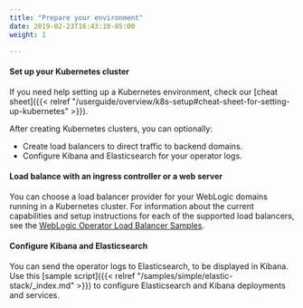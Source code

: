 ```yaml
---
title: "Prepare your environment"
date: 2019-02-23T16:43:10-05:00
weight: 1

---
```



#### Set up your Kubernetes cluster

If you need help setting up a Kubernetes environment, check our [cheat sheet]({{< relref "/userguide/overview/k8s-setup#cheat-sheet-for-setting-up-kubernetes" >}}).

After creating Kubernetes clusters, you can optionally:

* Create load balancers to direct traffic to backend domains.
* Configure Kibana and Elasticsearch for your operator logs.


#### Load balance with an ingress controller or a web server

You can choose a load balancer provider for your WebLogic domains running in a Kubernetes cluster. For information about the current capabilities and setup instructions for each of the supported load balancers, see the [WebLogic Operator Load Balancer Samples](https://github.com/oracle/weblogic-kubernetes-operator/blob/main/kubernetes/samples/charts/README.md).


#### Configure Kibana and Elasticsearch

You can send the operator logs to Elasticsearch, to be displayed in Kibana. Use
this [sample script]({{< relref "/samples/simple/elastic-stack/_index.md" >}}) to configure Elasticsearch and Kibana deployments and services.
